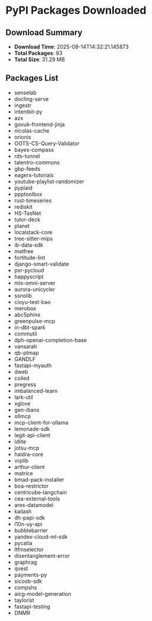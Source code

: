 # PyPI Packages Downloaded

## Download Summary
- **Download Time**: 2025-08-14T14:32:21.145873
- **Total Packages**: 83
- **Total Size**: 31.29 MB

## Packages List
- senselab
- docling-serve
- ingestr
- intentkit-py
- azx
- govuk-frontend-jinja
- nicolas-cache
- orionis
- OOTS-CS-Query-Validator
- bayes-compass
- rds-tunnel
- talentro-commons
- gbp-feeds
- eagerx-tutorials
- youtube-playlist-randomizer
- pyplaid
- ppptoolbox
- rust-timeseries
- rediskit
- HS-TasNet
- tutor-deck
- planet
- localstack-core
- tree-sitter-mips
- ib-data-sdk
- matfree
- fortitude-lint
- django-smart-validate
- psr-pycloud
- happyscript
- mlx-omni-server
- aurora-unicycler
- ssnolib
- cioyu-test-bao
- merobox
- abcSphinx
- greenpulse-mcp
- in-dbt-spark
- commutil
- dph-openai-completion-base
- vansarah
- qb-ptmap
- GANDLF
- fastapi-myauth
- dweb
- coiled
- pregress
- imbalanced-learn
- lark-util
- xglove
- gen-ibans
- ollmcp
- mcp-client-for-ollama
- lemonade-sdk
- legit-api-client
- ldlite
- jotsu-mcp
- haidra-core
- vrplib
- arthur-client
- matrice
- bmad-pack-installer
- boa-restrictor
- centricube-langchain
- cea-external-tools
- ares-datamodel
- kailash
- dh-papi-sdk
- l10n-uy-api
- bubblebarrier
- yandex-cloud-ml-sdk
- pycatia
- ltfmselector
- disentanglement-error
- graphrag
- qvest
- payments-py
- sicoob-sdk
- compshs
- aicg-model-generation
- taylorist
- fastapi-testing
- DNMR
